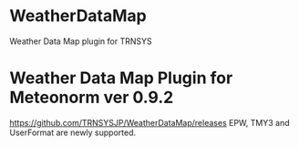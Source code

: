 # WeatherDataMap
Weather Data Map plugin for TRNSYS

# Weather Data Map Plugin for Meteonorm ver 0.9.2
https://github.com/TRNSYSJP/WeatherDataMap/releases
EPW, TMY3 and UserFormat are newly supported.
